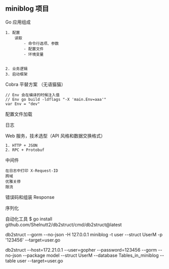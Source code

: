 ## miniblog 项目


Go 应用组成

    1. 配置
        读取
            - 命令行选项、参数
            - 配置文件
            - 环境变量
            

    2. 业务逻辑
    3. 启动框架


Cobra 平替方案 （无语猫猫）

    // Env 会在编译的时候注入值
    // Env go build -ldflags "-X 'main.Env=aaa'"
    var Env = "dev"


配置文件加载

日志

Web 服务，技术选型（API 风格和数据交换格式）

    1. HTTP + JSON
    2. RPC + Protobuf


中间件

    在日志中打印 X-Request-ID
    跨域
    优雅关停
    限流


错误码和组装 Response

序列化



自动化工具
$ go install github.com/Shelnutt2/db2struct/cmd/db2struct@latest

db2struct --gorm --no-json -H 127.0.0.1 miniblog -t user --struct UserM -p  '123456' --target=user.go
 
db2struct --host=172.21.0.1 --user=gopher --password=123456 --gorm --no-json --package model --struct UserM --database Tables_in_miniblog --table user --target=user.go